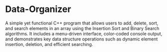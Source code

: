 # Data-Organizer
A simple yet functional C++ program that allows users to add, delete, sort, and search elements in an array using the Insertion Sort and Binary Search algorithms. It includes a menu-driven interface, color-coded console output, and demonstrates key data structure operations such as dynamic element insertion, deletion, and efficient searching.

